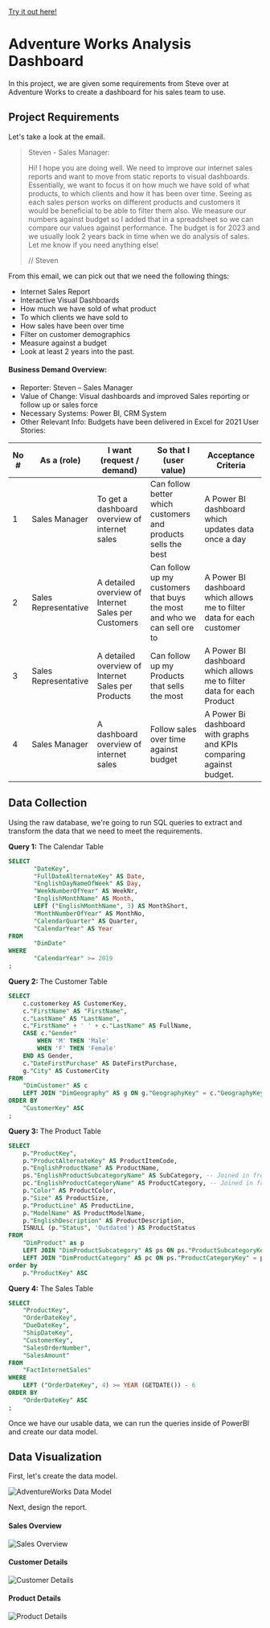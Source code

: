 [Try it out here!](https://app.powerbi.com/view?r=eyJrIjoiOTM1MzM1YjYtM2M2Ny00YTE1LWJjYTItNDUyMmQ5ZDFmMWU1IiwidCI6ImJkMGNhZWQyLTBiNTctNDllNy1hMjY2LTYzMWZhNmE2YzIyYSJ9)

# Adventure Works Analysis Dashboard

In this project, we are given some requirements from Steve over at Adventure Works to create a dashboard for his sales team to use.

## Project Requirements

Let's take a look at the email.

> Steven  - Sales Manager:
>
> Hi!
> I hope you are doing well. We need to improve our internet sales reports and want to move from static reports to visual dashboards.
> Essentially, we want to focus it on how much we have sold of what products, to which clients and how it has been over time.
> Seeing as each sales person works on different products and customers it would be beneficial to be able to filter them also.
> We measure our numbers against budget so I added that in a spreadsheet so we can compare our values against performance. 
> The budget is for 2023 and we usually look 2 years back in time when we do analysis of sales.
> Let me know if you need anything else!
>
> // Steven

From this email, we can pick out that we need the following things:

- Internet Sales Report
- Interactive Visual Dashboards
- How much we have sold of what product
- To which clients we have sold to
- How sales have been over time
- Filter on customer demographics
- Measure against a budget
- Look at least 2 years into the past.

#### **Business Demand Overview:**
-	Reporter: Steven – Sales Manager
-	Value of Change: Visual dashboards and improved Sales reporting or follow up or sales force
-	Necessary Systems: Power BI, CRM System
-	Other Relevant Info: Budgets have been delivered in Excel for 2021
User Stories:

| No # | As a (role)          | I want (request / demand)                            | So that I (user value)                                                    | Acceptance Criteria                                                    |
|------|----------------------|------------------------------------------------------|---------------------------------------------------------------------------|------------------------------------------------------------------------|
| 1    | Sales Manager        | To get a dashboard overview of internet sales        | Can follow better which customers and products sells the best             | A Power BI dashboard which updates data once a day                     |
| 2    | Sales Representative | A detailed overview of Internet Sales per Customers  | Can follow up my customers that buys the most and who we can sell ore to  | A Power BI dashboard which allows me to filter data for each customer  |
| 3    | Sales Representative | A detailed overview of Internet Sales per Products   | Can follow up my Products that sells the most                             | A Power BI dashboard which allows me to filter data for each Product   |
| 4    | Sales Manager        | A dashboard overview of internet sales               | Follow sales over time against budget                                     | A Power Bi dashboard with graphs and KPIs comparing against budget.    |


## Data Collection

Using the raw database, we're going to run SQL queries to extract and transform the data that we need to meet the requirements.

**Query 1:** The Calendar Table

```sql
SELECT
       "DateKey",
       "FullDateAlternateKey" AS Date,
       "EnglishDayNameOfWeek" AS Day,
       "WeekNumberOfYear" AS WeekNr,
       "EnglishMonthName" AS Month,
       LEFT ("EnglishMonthName", 3) AS MonthShort,
       "MonthNumberOfYear" AS MonthNo,
       "CalendarQuarter" AS Quarter,
       "CalendarYear" AS Year
FROM
       "DimDate"
WHERE
       "CalendarYear" >= 2019
;
```

**Query 2:** The Customer Table

```sql
SELECT
    c.customerkey AS CustomerKey,
    c."FirstName" AS "FirstName",
    c."LastName" AS "LastName",
    c."FirstName" + ' ' + c."LastName" AS FullName,
    CASE c."Gender"
        WHEN 'M' THEN 'Male'
        WHEN 'F' THEN 'Female'
    END AS Gender,
    c."DateFirstPurchase" AS DateFirstPurchase,
    g."City" AS CustomerCity
FROM
    "DimCustomer" AS c
    LEFT JOIN "DimGeography" AS g ON g."GeographyKey" = c."GeographyKey"
ORDER BY
    "CustomerKey" ASC
;
```

**Query 3:** The Product Table

```sql
SELECT
    p."ProductKey",
    p."ProductAlternateKey" AS ProductItemCode,
    p."EnglishProductName" AS ProductName,
    ps."EnglishProductSubcategoryName" AS SubCategory, -- Joined in from Sub Category Table
    pc."EnglishProductCategoryName" AS ProductCategory, -- Joined in from Category Table
    p."Color" AS ProductColor,
    p."Size" AS ProductSize,
    p."ProductLine" AS ProductLine,
    p."ModelName" AS ProductModelName,
    p."EnglishDescription" AS ProductDescription,
    ISNULL (p."Status", 'Outdated') AS ProductStatus
FROM
    "DimProduct" as p
    LEFT JOIN "DimProductSubcategory" AS ps ON ps."ProductSubcategoryKey" = p."ProductSubcategoryKey"
    LEFT JOIN "DimProductCategory" AS pc ON ps."ProductCategoryKey" = pc."ProductCategoryKey"
order by
    p."ProductKey" ASC
```

**Query 4:** The Sales Table 

```sql
SELECT
    "ProductKey",
    "OrderDateKey",
    "DueDateKey",
    "ShipDateKey",
    "CustomerKey",
    "SalesOrderNumber",
    "SalesAmount"
FROM
    "FactInternetSales"
WHERE
    LEFT ("OrderDateKey", 4) >= YEAR (GETDATE()) - 6
ORDER BY
    "OrderDateKey" ASC
;
```

Once we have our usable data, we can run the queries inside of PowerBI and create our data model.

## Data Visualization

First, let's create the data model.

![AdventureWorks Data Model](https://github.com/user-attachments/assets/96823bc6-3b20-4086-80a6-a6766c8cf8cf)

Next, design the report.

#### Sales Overview

![Sales Overview](https://github.com/user-attachments/assets/7c291976-9f8c-4673-ad54-b9c9524b976b)



#### Customer Details

![Customer Details](https://github.com/user-attachments/assets/c2add40c-4038-4207-8c7d-74013a6a83b9)



#### Product Details

![Product Details](https://github.com/user-attachments/assets/8dca812d-4b18-49fd-b4d3-5cb44d97a6c0)


